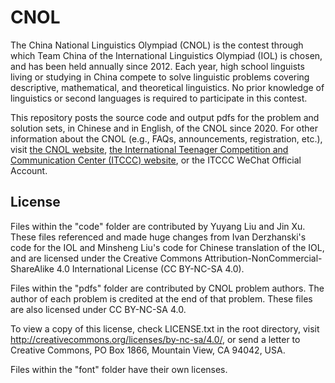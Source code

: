 # CNOL
The China National Linguistics Olympiad (CNOL) is the contest through which Team China of the International Linguistics Olympiad (IOL) is chosen, and has been held annually since 2012. 
Each year, high school linguists living or studying in China compete to solve linguistic problems covering descriptive, mathematical, and theoretical linguistics. 
No prior knowledge of linguistics or second languages is required to participate in this contest.

This repository posts the source code and output pdfs for the problem and solution sets, in Chinese and in English, of the CNOL since 2020.
For other information about the CNOL (e.g., FAQs, announcements, registration, etc.), visit [the CNOL website](http://www.ioling.org.cn), [the International Teenager Competition and Communication Center (ITCCC) website](http://www.it3c.org), or the ITCCC WeChat Official Account.

## License
Files within the "code" folder are contributed by Yuyang Liu and Jin Xu.
These files referenced and made huge changes from Ivan Derzhanski's code for the IOL and Minsheng Liu's code for Chinese translation of the IOL, and are licensed under the Creative Commons Attribution-NonCommercial-ShareAlike 4.0 International License (CC BY-NC-SA 4.0).

Files within the "pdfs" folder are contributed by CNOL problem authors.
The author of each problem is credited at the end of that problem.
These files are also licensed under CC BY-NC-SA 4.0.

To view a copy of this license, check LICENSE.txt in the root directory, visit http://creativecommons.org/licenses/by-nc-sa/4.0/, or send a letter to Creative Commons, PO Box 1866, Mountain View, CA 94042, USA.

Files within the "font" folder have their own licenses. 
